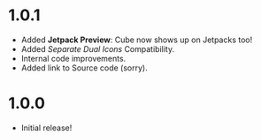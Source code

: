# 1.0.1
- Added **Jetpack Preview**: Cube now shows up on Jetpacks too!
- Added *Separate Dual Icons* Compatibility.
- Internal code improvements.
- Added link to Source code (sorry).

# 1.0.0
- Initial release!